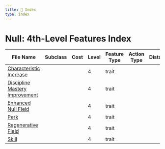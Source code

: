 ```yaml
---
title: 📑 Index
type: index
---
```


# Null: 4th-Level Features Index

| File Name                                                               | Subclass | Cost | Level | Feature Type | Action Type | Distance | Target |
| ----------------------------------------------------------------------- | -------- | ---- | ----- | ------------ | ----------- | -------- | ------ |
| [Characteristic Increase](../Characteristic%20Increase)                 |          |      | 4     | trait        |             |          |        |
| [Discipline Mastery Improvement](../Discipline%20Mastery%20Improvement) |          |      | 4     | trait        |             |          |        |
| [Enhanced Null Field](../Enhanced%20Null%20Field)                       |          |      | 4     | trait        |             |          |        |
| [Perk](../Perk)                                                         |          |      | 4     | trait        |             |          |        |
| [Regenerative Field](../Regenerative%20Field)                           |          |      | 4     | trait        |             |          |        |
| [Skill](../Skill)                                                       |          |      | 4     | trait        |             |          |        |

